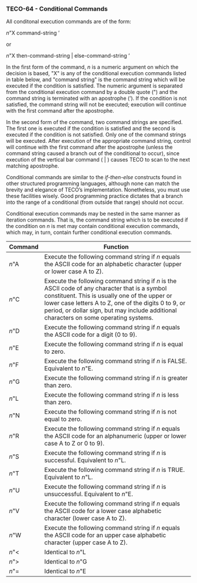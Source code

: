 ### TECO-64 - Conditional Commands

All conditonal execution commands are of the form:

*n*"X command-string ’

or

*n*"X then-command-string | else-command-string ’

In the first form of the command, *n* is a numeric argument on which the
decision is based, "X" is any of the conditional execution commands listed
in table below, and "command string" is the command string which will be
executed if the condition is satisfied. The numeric argument is separated
from the conditional execution command by a double quote (") and the
command string is terminated with an apostrophe (’). If the condition
is not satisfied, the command string will not be executed; execution
will continue with the first command after the apostrophe.

In the second form of the command, two command strings are specified. The
first one is executed if the condition is satisfied and the second is
executed if the condition is not satisfied. Only one of the command
strings will be executed. After execution of the appropriate command
string, control will continue with the first command after the apostrophe
(unless the command string caused a branch out of the conditional to occur),
since execution of the vertical bar command ( | ) causes TECO to scan to
the next matching apostrophe.

Conditional commands are similar to the *if-then-else* constructs found
in other structured programming languages, although none can match
the brevity and elegance of TECO’s implementation. Nonetheless, you must
use these facilities wisely. Good programming practice dictates that a
branch into the range of a conditional (from outside that range) should
not occur.

Conditional execution commands may be nested in the same manner as
iteration commands. That is, the command string which is to be executed
if the condition on *n* is met may contain conditional execution commands,
which may, in turn, contain further conditional execution commands.

| Command | Function |
| ------- | -------- |
| *n*"A   | Execute the following command string if *n* equals the ASCII code for an alphabetic character (upper or lower case A to Z). |
| *n*"C   | Execute the following command string if *n* is the ASCII code of any character that is a symbol constituent. This is usually one of the upper or lower case letters A to Z, one of the digits 0 to 9, or period, or dollar sign, but may include additional characters on some operating systems. |
| *n*"D   | Execute the following command string if *n* equals the ASCII code for a digit (0 to 9). |
| *n*"E   | Execute the following command string if *n* is equal to zero. |
| *n*"F   | Execute the following command string if *n* is FALSE. Equivalent to *n*"E. |
| *n*"G   | Execute the following command string if *n* is greater than zero.
| *n*"L   | Execute the following command string if *n* is less than zero.
| *n*"N   | Execute the following command string if *n* is not equal to zero.
| *n*"R   | Execute the following command string if *n* equals the ASCII code for an alphanumeric (upper or lower case A to Z or 0 to 9). |
| *n*"S   | Execute the following command string if *n* is successful. Equivalent to *n*"L. |
| *n*"T   | Execute the following command string if *n* is TRUE. Equivalent to *n*"L. |
| *n*"U   | Execute the following command string if *n* is unsuccessful. Equivalent to *n*"E. |
| *n*"V   | Execute the following command string if *n* equals the ASCII code for a lower case alphabetic character (lower case A to Z). |
| *n*"W   | Execute the following command string if *n* equals the ASCII code for an upper case alphabetic character (upper case A to Z). |
| *n*"<   | Identical to *n*"L |
| *n*">   | Identical to *n*"G |
| *n*"=   | Identical to *n*"E |